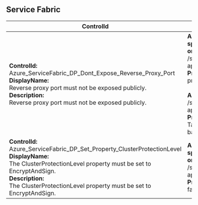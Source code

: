 ## Service Fabric

| ControlId | Dependent Azure API(s) and Properties | Control spec-let |
|-----------|-------------------------------------|------------------|
| <b>ControlId:</b><br> Azure_ServiceFabric_DP_Dont_Expose_Reverse_Proxy_Port <br><b>DisplayName:</b><br>Reverse proxy port must not be exposed publicly. <br><b>Description: </b><br> Reverse proxy port must not be exposed publicly.| <b> ARM API to get the list of Service Fabric cluster resources created in the specified subscription - Gets all Service Fabric cluster resources created or in the process of being created in the subscription. </b> <br> /subscriptions/{subscriptionId}/providers/Microsoft.ServiceFabric/clusters?<br>api-version=2018-02-01<br><b>Properties:</b><br> properties.nodeTypes[\*].reverseProxyEndpointPort <br> <br> <b> ARM API to get all the load balancers in a subscription. </b> /subscriptions/{subscriptionId}/providers/Microsoft.Network/loadBalancers? <br> api-version=2019-12-01 <br><b>Properties:</b><br> Tags <br> backendAddressPools[].properties. backendIPConfigurations[].id | <b>Passed: </b><br>Reverse proxy endpoints ports list is empty. <br><b>Failed: </b><br>Reverse proxy endpoints ports found and ports are opened using public load balancer on SF.|
| <b>ControlId:</b><br>Azure_ServiceFabric_DP_Set_Property_ClusterProtectionLevel<br><b>DisplayName:</b><br> The ClusterProtectionLevel property must be set to EncryptAndSign. <br><b>Description: </b><br> The ClusterProtectionLevel property must be set to EncryptAndSign. | <b> ARM API to get the list of Service Fabric cluster resources created in the specified subscription - Gets all Service Fabric cluster resources created or in the process of being created in the subscription. </b> <br> /subscriptions/{subscriptionId}/providers/Microsoft.ServiceFabric/clusters? <br> api-version=2018-02-01 <br><b>Properties:</b><br> fabricSettings.Security.ClusterProtectionLevel | <b>Passed: </b><br> Cluster protection level is set to "EncryptAndSign". <br><b>Failed: </b><br> Cluster protection level is not set to "EncryptAndSign". |




